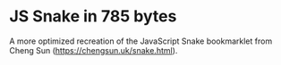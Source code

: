 # JS Snake in 785 bytes
A more optimized recreation of the JavaScript Snake bookmarklet from Cheng Sun (https://chengsun.uk/snake.html).
